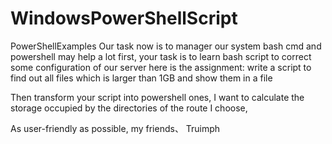 
# WindowsPowerShellScript
PowerShellExamples
Our task now is to manager our system
bash cmd and powershell may help a lot
first, your task is to learn bash script to correct some configuration of our server
     here is the assignment: write a script to find out all files which is larger than 1GB and show them in a file
     
Then transform your script into powershell ones,
     I want to calculate the storage occupied by the directories of the route I choose,
     
As user-friendly as possible, my friends、
Truimph
     

